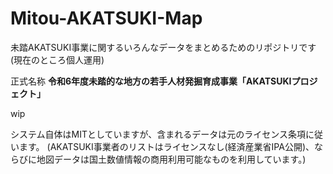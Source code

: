 # Mitou-AKATSUKI-Map

未踏AKATSUKI事業に関するいろんなデータをまとめるためのリポジトリです(現在のところ個人運用)

正式名称 **令和6年度未踏的な地方の若手人材発掘育成事業「AKATSUKIプロジェクト」**

wip

システム自体はMITとしていますが、含まれるデータは元のライセンス条項に従います。
(AKATSUKI事業者のリストはライセンスなし(経済産業省IPA公開)、ならびに地図データは国土数値情報の商用利用可能なものを利用しています。)
